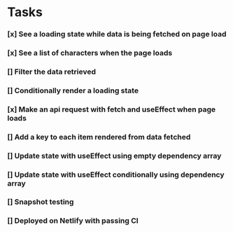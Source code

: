 # Tasks

### [x] See a loading state while data is being fetched on page load

### [x] See a list of characters when the page loads

### [] Filter the data retrieved

### [] Conditionally render a loading state

### [x] Make an api request with fetch and useEffect when page loads

### [] Add a key to each item rendered from data fetched

### [] Update state with useEffect using empty dependency array

### [] Update state with useEffect conditionally using dependency array

### [] Snapshot testing

### [] Deployed on Netlify with passing CI
